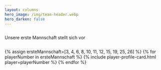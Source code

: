 ```yaml
---
layout: columns
hero_image: /img/team-header.webp
hero_darken: false
---
```


<div class="column is-12" style="flex: none; width: 100%">
    <p class="title is-3 has-text-centered">Unsere erste Mannschaft stellt sich vor</p>
</div>

{% assign ersteMannschaft=[3, 4, 6, 8, 10, 11, 12, 15, 19, 25, 26] %}
{% for playerNumber in ersteMannschaft %}
  {% include player-profile-card.html player=playerNumber %}
{% endfor %}
